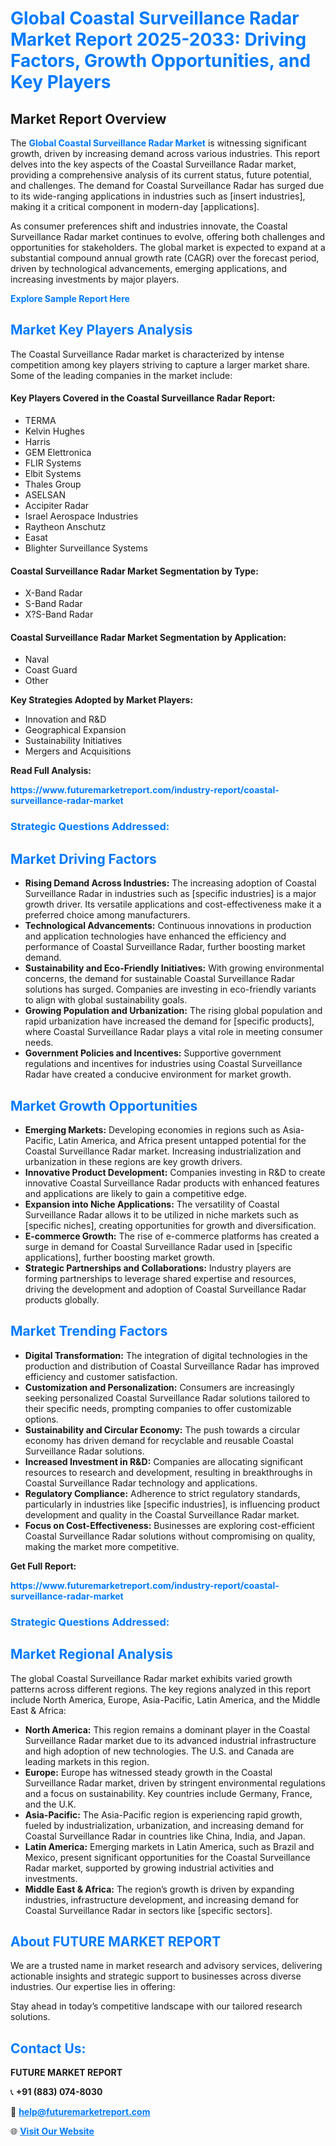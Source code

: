<h1 style="color: #007BFF;">Global Coastal Surveillance Radar Market Report 2025-2033: Driving Factors, Growth Opportunities, and Key Players</h1>

<section id="overview">
<h2>Market Report Overview</h2>
<p>The <a href="https://www.futuremarketreport.com/industry-report/coastal-surveillance-radar-market" style="color: #007BFF; text-decoration: none;"><strong>Global Coastal Surveillance Radar Market</strong></a> is witnessing significant growth, driven by increasing demand across various industries. This report delves into the key aspects of the Coastal Surveillance Radar market, providing a comprehensive analysis of its current status, future potential, and challenges. The demand for Coastal Surveillance Radar has surged due to its wide-ranging applications in industries such as [insert industries], making it a critical component in modern-day [applications].</p>
<p>As consumer preferences shift and industries innovate, the Coastal Surveillance Radar market continues to evolve, offering both challenges and opportunities for stakeholders. The global market is expected to expand at a substantial compound annual growth rate (CAGR) over the forecast period, driven by technological advancements, emerging applications, and increasing investments by major players.</p>
</section>

<section id="overview">
<p><a href="https://www.futuremarketreport.com/request-sample/reportId=83813" style="color: #007BFF; text-decoration: none;"><strong>Explore Sample Report Here</strong></a></p>
</section>

<section id="key-players">
<h2 style="color: #007BFF;">Market Key Players Analysis</h2>
<p>The Coastal Surveillance Radar market is characterized by intense competition among key players striving to capture a larger market share. Some of the leading companies in the market include:</p>
<h4>Key Players Covered in the Coastal Surveillance Radar Report:</h4>
<ul><li>TERMA</li><li>Kelvin Hughes</li><li>Harris</li><li>GEM Elettronica</li><li>FLIR Systems</li><li>Elbit Systems</li><li>Thales Group</li><li>ASELSAN</li><li>Accipiter Radar</li><li>Israel Aerospace Industries</li><li>Raytheon Anschutz</li><li>Easat</li><li>Blighter Surveillance Systems</li></ul>
<h4>Coastal Surveillance Radar Market Segmentation by Type:</h4>
<ul><li>X-Band Radar</li><li>S-Band Radar</li><li>X?S-Band Radar</li></ul>

<h4>Coastal Surveillance Radar Market Segmentation by Application:</h4>
<ul><li>Naval</li><li>Coast Guard</li><li>Other</li></ul>
<p><strong>Key Strategies Adopted by Market Players:</strong></p>
<ul>
<li>Innovation and R&D</li>
<li>Geographical Expansion</li>
<li>Sustainability Initiatives</li>
<li>Mergers and Acquisitions</li>
</ul>
</section>

<section>
<p><strong>Read Full Analysis: </strong></p><a href="https://www.futuremarketreport.com/industry-report/coastal-surveillance-radar-market" style="color: #007BFF; text-decoration: none;"><strong>https://www.futuremarketreport.com/industry-report/coastal-surveillance-radar-market</strong></a>
<h3 style="color: #007BFF;">Strategic Questions Addressed:</h3>
</section>

<section id="driving-factors">
<h2 style="color: #007BFF;">Market Driving Factors</h2>
<ul>
<li><strong>Rising Demand Across Industries:</strong> The increasing adoption of Coastal Surveillance Radar in industries such as [specific industries] is a major growth driver. Its versatile applications and cost-effectiveness make it a preferred choice among manufacturers.</li>
<li><strong>Technological Advancements:</strong> Continuous innovations in production and application technologies have enhanced the efficiency and performance of Coastal Surveillance Radar, further boosting market demand.</li>
<li><strong>Sustainability and Eco-Friendly Initiatives:</strong> With growing environmental concerns, the demand for sustainable Coastal Surveillance Radar solutions has surged. Companies are investing in eco-friendly variants to align with global sustainability goals.</li>
<li><strong>Growing Population and Urbanization:</strong> The rising global population and rapid urbanization have increased the demand for [specific products], where Coastal Surveillance Radar plays a vital role in meeting consumer needs.</li>
<li><strong>Government Policies and Incentives:</strong> Supportive government regulations and incentives for industries using Coastal Surveillance Radar have created a conducive environment for market growth.</li>
</ul>
</section>

<section id="growth-opportunities">
<h2 style="color: #007BFF;">Market Growth Opportunities</h2>
<ul>
<li><strong>Emerging Markets:</strong> Developing economies in regions such as Asia-Pacific, Latin America, and Africa present untapped potential for the Coastal Surveillance Radar market. Increasing industrialization and urbanization in these regions are key growth drivers.</li>
<li><strong>Innovative Product Development:</strong> Companies investing in R&D to create innovative Coastal Surveillance Radar products with enhanced features and applications are likely to gain a competitive edge.</li>
<li><strong>Expansion into Niche Applications:</strong> The versatility of Coastal Surveillance Radar allows it to be utilized in niche markets such as [specific niches], creating opportunities for growth and diversification.</li>
<li><strong>E-commerce Growth:</strong> The rise of e-commerce platforms has created a surge in demand for Coastal Surveillance Radar used in [specific applications], further boosting market growth.</li>
<li><strong>Strategic Partnerships and Collaborations:</strong> Industry players are forming partnerships to leverage shared expertise and resources, driving the development and adoption of Coastal Surveillance Radar products globally.</li>
</ul>
</section>

<section id="trending-factors">
<h2 style="color: #007BFF;">Market Trending Factors</h2>
<ul>
<li><strong>Digital Transformation:</strong> The integration of digital technologies in the production and distribution of Coastal Surveillance Radar has improved efficiency and customer satisfaction.</li>
<li><strong>Customization and Personalization:</strong> Consumers are increasingly seeking personalized Coastal Surveillance Radar solutions tailored to their specific needs, prompting companies to offer customizable options.</li>
<li><strong>Sustainability and Circular Economy:</strong> The push towards a circular economy has driven demand for recyclable and reusable Coastal Surveillance Radar solutions.</li>
<li><strong>Increased Investment in R&D:</strong> Companies are allocating significant resources to research and development, resulting in breakthroughs in Coastal Surveillance Radar technology and applications.</li>
<li><strong>Regulatory Compliance:</strong> Adherence to strict regulatory standards, particularly in industries like [specific industries], is influencing product development and quality in the Coastal Surveillance Radar market.</li>
<li><strong>Focus on Cost-Effectiveness:</strong> Businesses are exploring cost-efficient Coastal Surveillance Radar solutions without compromising on quality, making the market more competitive.</li>
</ul>
</section>

<section>
<p><strong>Get Full Report: </strong></p><a href="https://www.futuremarketreport.com/industry-report/coastal-surveillance-radar-market" style="color: #007BFF; text-decoration: none;"><strong>https://www.futuremarketreport.com/industry-report/coastal-surveillance-radar-market</strong></a>
<h3 style="color: #007BFF;">Strategic Questions Addressed:</h3>
</section>


<section id="regional-analysis">
<h2 style="color: #007BFF;">Market Regional Analysis</h2>
<p>The global Coastal Surveillance Radar market exhibits varied growth patterns across different regions. The key regions analyzed in this report include North America, Europe, Asia-Pacific, Latin America, and the Middle East & Africa:</p>
<ul>
<li><strong>North America:</strong> This region remains a dominant player in the Coastal Surveillance Radar market due to its advanced industrial infrastructure and high adoption of new technologies. The U.S. and Canada are leading markets in this region.</li>
<li><strong>Europe:</strong> Europe has witnessed steady growth in the Coastal Surveillance Radar market, driven by stringent environmental regulations and a focus on sustainability. Key countries include Germany, France, and the U.K.</li>
<li><strong>Asia-Pacific:</strong> The Asia-Pacific region is experiencing rapid growth, fueled by industrialization, urbanization, and increasing demand for Coastal Surveillance Radar in countries like China, India, and Japan.</li>
<li><strong>Latin America:</strong> Emerging markets in Latin America, such as Brazil and Mexico, present significant opportunities for the Coastal Surveillance Radar market, supported by growing industrial activities and investments.</li>
<li><strong>Middle East & Africa:</strong> The region’s growth is driven by expanding industries, infrastructure development, and increasing demand for Coastal Surveillance Radar in sectors like [specific sectors].</li>
</ul>
</section>

<footer>
<h2 style="color: #007BFF;">About FUTURE MARKET REPORT</h2>
<p>We are a trusted name in market research and advisory services, delivering actionable insights and strategic support to businesses across diverse industries. Our expertise lies in offering:</p>

<p>Stay ahead in today’s competitive landscape with our tailored research solutions.</p>

<h2 style="color: #007BFF;">Contact Us:</h2>
<p><strong>FUTURE MARKET REPORT</strong></p>
<p>📞 <strong>+91 (883) 074-8030</strong></p>
<p>📧 <strong><a href="mailto:help@futuremarketreport.com" style="color: #007BFF;">help@futuremarketreport.com</a></strong></p>
<p>🌐 <strong><a href="https://www.futuremarketreport.com/" style="color: #007BFF;">Visit Our Website</a></strong></p>
</footer>